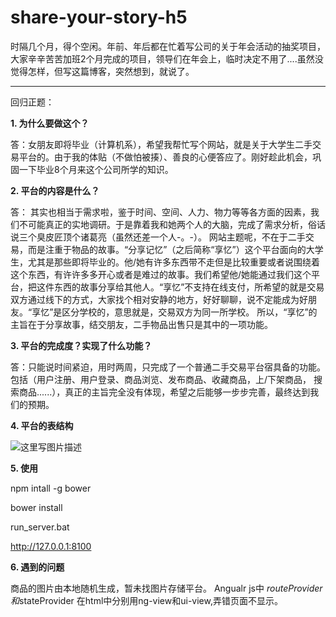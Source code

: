 # share-your-story-h5
时隔几个月，得个空闲。年前、年后都在忙着写公司的关于年会活动的抽奖项目，大家辛辛苦苦加班2个月完成的项目，领导们在年会上，临时决定不用了....虽然没觉得怎样，但写这篇博客，突然想到，就说了。


----------
回归正题：
	

**1. 为什么要做这个？**

答：女朋友即将毕业（计算机系），希望我帮忙写个网站，就是关于大学生二手交易平台的。由于我的体贴（不做怕被揍）、善良的心便答应了。刚好趁此机会，巩固一下毕业8个月来这个公司所学的知识。

**2. 平台的内容是什么？**

答： 其实也相当于需求啦，鉴于时间、空间、人力、物力等等各方面的因素，我们不可能真正的实地调研。于是靠着我和她两个人的大脑，完成了需求分析，俗话说三个臭皮匠顶个诸葛亮（虽然还差一个人-。-）。
网站主题呢，不在于二手交易，而是注重于物品的故事。“分享记忆”（之后简称“享忆”）这个平台面向的大学生，尤其是那些即将毕业的。他/她有许多东西带不走但是比较重要或者说围绕着这个东西，有许许多多开心或者是难过的故事。我们希望他/她能通过我们这个平台，把这件东西的故事分享给其他人。“享忆”不支持在线支付，所希望的就是交易双方通过线下的方式，大家找个相对安静的地方，好好聊聊，说不定能成为好朋友。“享忆”是区分学校的，意思就是，交易双方为同一所学校。
所以，“享忆”的主旨在于分享故事，结交朋友，二手物品出售只是其中的一项功能。

**3. 平台的完成度？实现了什么功能？**

答：只能说时间紧迫，用时两周，只完成了一个普通二手交易平台宿具备的功能。包括（用户注册、用户登录、商品浏览、发布商品、收藏商品，上/下架商品， 搜索商品......），真正的主旨完全没有体现，希望之后能够一步步完善，最终达到我们的预期。

**4. 平台的表结构**

![这里写图片描述](https://img-blog.csdn.net/20180421144128283?watermark/2/text/aHR0cHM6Ly9ibG9nLmNzZG4ubmV0L0lUVDEzMDIx/font/5a6L5L2T/fontsize/400/fill/I0JBQkFCMA==/dissolve/70)

**5. 使用**

npm intall -g bower

bower install 

run_server.bat

http://127.0.0.1:8100

**6. 遇到的问题**

商品的图片由本地随机生成，暂未找图片存储平台。
Angualr js中 $routeProvider和$stateProvider 在html中分别用ng-view和ui-view,弄错页面不显示。
